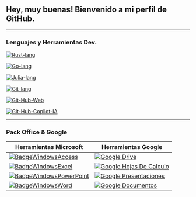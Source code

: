 ## Hey, muy buenas! Bienvenido a mi perfil de GitHub.
---

### Lenguajes y Herramientas Dev.
[![Rust-lang](https://github.com/user-attachments/assets/c51211ca-5efd-4e40-9893-99e122403c0d)](https://www.rust-lang.org/)
<!-- Separador -->
[![Go-lang](https://github.com/user-attachments/assets/c8fbd3de-0237-4e8f-9bd0-7e0a6c2b3585)](https://go.dev/)
<!-- Separador -->
[![Julia-lang](https://github.com/user-attachments/assets/52a693cc-717f-45d2-90b0-e5aeb30a947d)](https://julialang.org/)
<!-- Separador -->
[![Git-lang](https://github.com/user-attachments/assets/222cd1ea-4c51-4d6d-9a50-4980a05ac7e1)](https://git-scm.com/)
<!-- Separador -->
[![Git-Hub-Web](https://github.com/user-attachments/assets/6c778eed-9180-435c-b6c6-96f6a5ddf599)](https://github.com/)
<!-- Separador -->
[![Git-Hub-Copilot-IA](https://github.com/user-attachments/assets/30df3f5d-1340-4330-bf61-8e614c27ccdd)](https://github.com/features/copilot)
<!-- Separador -->
---

### Pack Office & Google

| **Herramientas Microsoft** | **Herramientas Google** |
|----------------------|------------------|
| [![BadgeWindowsAccess](https://github.com/user-attachments/assets/e9a87c90-8af4-4b24-a742-d3353da7a1c9)](https://www.microsoft.com/es-ar/microsoft-365/access) | [![Google Drive](https://img.shields.io/badge/Google_Drive-aa2800?style=for-the-badge&logo=GoogleDrive&labelColor=000000&logoColor=ffffff)](https://drive.google.com/drive) |
| [![BadgeWindowsExcel](https://github.com/user-attachments/assets/07cab41b-f910-4001-a72f-41edd056c0c9)](https://www.microsoft.com/es-ar/microsoft-365/excel) | [![Google Hojas De Calculo](https://img.shields.io/badge/Google_Sheets-007846?style=for-the-badge&logo=Google&labelColor=000000&logoColor=ffffff)](https://docs.google.com/spreadsheets/) |
| [![BadgeWindowsPowerPoint](https://github.com/user-attachments/assets/ddcfd507-cf44-4398-929d-13bb2618cf59)](https://www.microsoft.com/es-ar/microsoft-365/powerpoint) | [![Google Presentaciones](https://img.shields.io/badge/Google_Slides-d27800?style=for-the-badge&logo=Google&labelColor=000000&logoColor=ffffff)](https://docs.google.com/presentation/) |
| [![BadgeWindowsWord](https://github.com/user-attachments/assets/8a66680c-dcd5-4dea-8a53-9a1ea7124cfe)](https://www.microsoft.com/es-ar/microsoft-365/word) | [![Google Documentos](https://img.shields.io/badge/Google_Docs-005a96?style=for-the-badge&logo=Google&labelColor=000000&logoColor=ffffff)](https://docs.google.com/document/) |

<!-- Aqui empieza el texto invisible
---
### Sistemas embebidos.
[![Espressif](https://img.shields.io/badge/Espressif-eb4141?style=for-the-badge&logo=espressif&labelColor=000000&logoColor=ffffff)](https://www.espressif.com/) 
[![Arduino](https://img.shields.io/badge/Arduino-00979D?style=for-the-badge&logo=arduino&labelColor=000000&logoColor=ffffff)](https://www.arduino.cc/)

---
### Desarrollo de videojuegos.
[![Bevy](https://img.shields.io/badge/Bevy-373737?style=for-the-badge&logo=bevy&labelColor=000000&logoColor=ffffff)](https://bevyengine.org/)

### Sistemas de redes, comunicacion y bases de datos.
![AWS](https://img.shields.io/badge/AWS-%23FF9900.svg?style=for-the-badge&logo=amazon-aws&logoColor=white)
![Azure](https://img.shields.io/badge/azure-%230072C6.svg?style=for-the-badge&logo=microsoftazure&logoColor=white)
![MySQL](https://img.shields.io/badge/mysql-4479A1.svg?style=for-the-badge&logo=mysql&logoColor=white)

 Aqui termina el texto invisible -->
